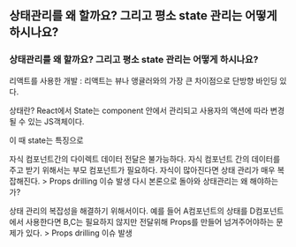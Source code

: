 ## 상태관리를 왜 할까요? 그리고 평소 state 관리는 어떻게 하시나요?

### 상태관리를 왜 할까요? 그리고 평소 state 관리는 어떻게 하시나요?
리액트를 사용한 개발 : 리액트는 뷰나 앵귤러와의 가장 큰 차이점으로 단방향 바인딩 있다.

상태란? React에서 State는 component 안에서 관리되고 사용자의 액션에 따라 변경될 수 있는 JS객체이다.

이 때 state는 특징으로

자식 컴포넌트간의 다이렉트 데이터 전달은 불가능하다.
자식 컴포넌트 간의 데이터를 주고 받기 위해서는 부모 컴포넌트가 필요하다. 
자식이 많아진다면 상태 관리가 매우 복잡해진다. > Props drilling 이슈 발생
다시 본론으로 돌아와 상태관리는 왜 해야하는가?

상태 관리의 복잡성을 해결하기 위해서이다. 예를 들어 A컴포넌트의 상태를 D컴포넌트에서 사용한다면 B,C는 필요하지 않지만 전달위해 Props를 만들어 넘겨주어야하는 문제가 있다. > Props drilling 이슈 발생
